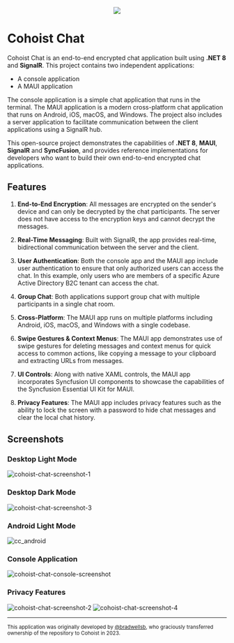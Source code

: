 <p align="center">
  <img src="https://github.com/cohoist/cohoist-chat/assets/8410696/f588a09b-7a70-4a54-b440-c17f3083cc69"/>
</p>

# Cohoist Chat

Cohoist Chat is an end-to-end encrypted chat application built using **.NET 8** and **SignalR**. This project contains two independent applications: 
- A console application
- A MAUI application

The console application is a simple chat application that runs in the terminal. The MAUI application is a modern cross-platform chat application that runs on Android, iOS, macOS, and Windows. The project also includes a server application to facilitate communication between the client applications using a SignalR hub.

This open-source project demonstrates the capabilities of **.NET 8**, **MAUI**, **SignalR** and **SyncFusion**, and provides reference implementations for developers who want to build their own end-to-end encrypted chat applications.

## Features

1. **End-to-End Encryption**: All messages are encrypted on the sender's device and can only be decrypted by the chat participants. The server does not have access to the encryption keys and cannot decrypt the messages.

2. **Real-Time Messaging**: Built with SignalR, the app provides real-time, bidirectional communication between the server and the client.

3. **User Authentication**: Both the console app and the MAUI app include user authentication to ensure that only authorized users can access the chat. In this example, only users who are members of a specific Azure Active Directory B2C tenant can access the chat.

4. **Group Chat**: Both applications support group chat with multiple participants in a single chat room.

5. **Cross-Platform**: The MAUI app runs on multiple platforms including Android, iOS, macOS, and Windows with a single codebase.

6. **Swipe Gestures & Context Menus**: The MAUI app demonstrates use of swipe gestures for deleting messages and context menus for quick access to common actions, like copying a message to your clipboard and extracting URLs from messages.

7. **UI Controls**: Along with native XAML controls, the MAUI app incorporates Syncfusion UI components to showcase the capabilities of the Syncfusion Essential UI Kit for MAUI.

8. **Privacy Features**: The MAUI app includes privacy features such as the ability to lock the screen with a password to hide chat messages and clear the local chat history.

## Screenshots
### Desktop Light Mode
![cohoist-chat-screenshot-1](https://github.com/cohoist/cohoist-chat/assets/8410696/22c1ba81-7896-4657-b5ef-5c61730ca44a)

### Desktop Dark Mode
![cohoist-chat-screenshot-3](https://github.com/cohoist/cohoist-chat/assets/8410696/d77e7727-b371-4d58-841b-ae3ba0a9f57a)

### Android Light Mode
![cc_android](https://github.com/cohoist/cohoist-chat/assets/8410696/f74f2027-a33e-4986-9264-eff9604f0c2b)

### Console Application
![cohoist-chat-console-screenshot](https://github.com/cohoist/cohoist-chat/assets/8410696/1d4817b1-070c-43c6-9c23-91c53b7efd33)

### Privacy Features
![cohoist-chat-screenshot-2](https://github.com/cohoist/cohoist-chat/assets/8410696/e602099a-7ec9-463e-b29b-a5cedb957cd9)
![cohoist-chat-screenshot-4](https://github.com/cohoist/cohoist-chat/assets/8410696/5dd216f0-a5f7-4151-8829-ab33346b3a4a)

---

<sub>This application was originally developed by [@bradwellsb](https://github.com/bradwellsb), who graciously transferred ownership of the repository to Cohoist in 2023.</sub>
